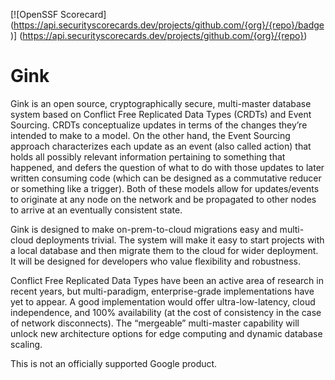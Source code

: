 [![OpenSSF Scorecard]
(https://api.securityscorecards.dev/projects/github.com/{org}/{repo}/badge)]
(https://api.securityscorecards.dev/projects/github.com/{org}/{repo})

# Gink

Gink is an open source, cryptographically secure, multi-master database system
based on Conflict Free Replicated Data Types (CRDTs) and Event Sourcing.  CRDTs
conceptualize updates in terms of the changes they’re intended to make to a
model.  On the other hand, the Event Sourcing approach characterizes each update
as an event (also called action) that holds all possibly relevant information
pertaining to something that happened, and defers the question of what to do
with those updates to later written consuming code (which can be designed as a
commutative reducer or something like a trigger).  Both of these models allow
for updates/events to originate at any node on the network and be propagated to
other nodes to arrive at an eventually consistent state.

Gink is designed to make on-prem-to-cloud migrations easy and multi-cloud
deployments trivial. The system will make it easy to start projects with a local
database and then migrate them to the cloud for wider deployment. It will be
designed for developers who value flexibility and robustness.

Conflict Free Replicated Data Types have been an active area of research in
recent years, but  multi-paradigm, enterprise-grade implementations have yet to
appear.  A good implementation would offer ultra-low-latency, cloud
independence, and 100% availability (at the cost of consistency in the case of
network disconnects). The “mergeable” multi-master capability will unlock new
architecture options for edge computing and dynamic database scaling.

This is not an officially supported Google product.
